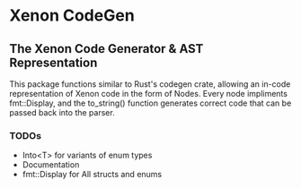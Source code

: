 # Xenon CodeGen

## The Xenon Code Generator & AST Representation

This package functions similar to Rust's codegen crate, allowing an in-code representation of Xenon code in the form of Nodes. Every node impliments fmt::Display, and the to_string() function generates correct code that can be passed back into the parser.

### TODOs

- Into\<T\> for variants of enum types
- Documentation
- fmt::Display for All structs and enums
